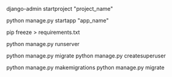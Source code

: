 <!-- Create Project -->
django-admin startproject "project_name"

<!-- Create App -->
python manage.py startapp "app_name"

pip freeze > requirements.txt

<!-- Run -->
python manage.py runserver

<!-- Create Admin -->
python manage.py migrate
python manage.py createsuperuser

<!-- Make Migration -->
python manage.py makemigrations
python manage.py migrate